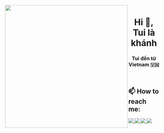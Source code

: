 
<img align="left" width="400" src="https://github.githubassets.com/images/modules/profile/profile-first-repo.svg">
<h1 align="center">
  Hi 👋, Tui là khánh  </h1>
<p align="center">
  <h3 align="center">Tui đến từ  Vietnam 🇻🇳 </h3>
</p>
<br />

## 📫 How to reach me:
  <a href="https://www.facebook.com/khanhxp.hoang" alt="Facebook">
    <img src="https://img.icons8.com/fluent/48/000000/facebook-new.png"/>
  </a> 
  <a href="https://github.com/khanhxp83-pro" alt="Github">
    <img src="https://img.icons8.com/fluent/48/000000/github.png"/>
  </a> 
  <a href="https://youtube.com/@hoangkhanh_cnc " alt="Youtube channel" target="_blank" >
    <img src="https://img.icons8.com/fluent/48/000000/youtube-play.png"/>
  </a>

  </a>
  <a href="mailto:khanhxp83@gmail.com" alt="Email">
    <img src="https://img.icons8.com/fluent/48/000000/mailing.png"/>
  </a>
</p>

